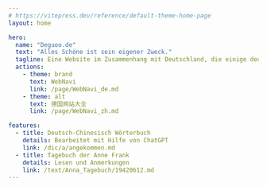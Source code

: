 ```yaml
---
# https://vitepress.dev/reference/default-theme-home-page
layout: home

hero:
  name: "Deguoo.de"
  text: "Alles Schöne ist sein eigener Zweck."
  tagline: Eine Website im Zusammenhang mit Deutschland, die einige deutsche Websites und Einträge auflistet und die Vorbereitungen für die Erstellung eines deutschen Wörterbuchs trifft.
  actions:
    - theme: brand
      text: WebNavi
      link: /page/WebNavi_de.md
    - theme: alt
      text: 德国网站大全
      link: /page/WebNavi_zh.md

features:
  - title: Deutsch-Chinesisch Wörterbuch
    details: Bearbeitet mit Hilfe von ChatGPT
    link: /dic/a/angekommen.md
  - title: Tagebuch der Anne Frank
    details: Lesen und Anmerkungen
    link: /text/Anna_Tagebuch/19420612.md
---
```

